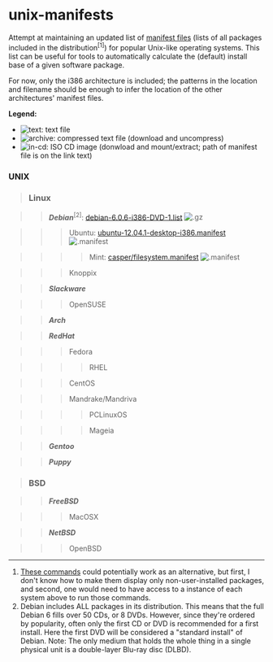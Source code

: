 unix-manifests
===============

Attempt at maintaining an updated list of [manifest files](http://en.wikipedia.org/wiki/Manifest_file)
(lists of all packages included in the distribution<sup>[1]</sup>) for popular Unix-like operating systems.
This list can be useful for tools to automatically calculate the (default) install base of a given software package.

For now, only the i386 architecture is included;
the patterns in the location and filename should be enough to infer the location
of the other architectures' manifest files.

**Legend:**
* ![text][]: text file
* ![archive][]: compressed text file (download and uncompress)
* ![in-cd][]: ISO CD image (donwload and mount/extract; path of manifest file is on the link text)

### **UNIX**

> ### **Linux**

> > _**Debian**_<sup>[2]</sup>: [debian-6.0.6-i386-DVD-1.list][debian] ![.gz][archive]

> > > Ubuntu: [ubuntu-12.04.1-desktop-i386.manifest][ubuntu] ![.manifest][text]

> > > > Mint: [casper/filesystem.manifest][mint] ![.manifest][in-cd]

> > > Knoppix

> > _**Slackware**_

> > > OpenSUSE 

> > _**Arch**_

> > _**RedHat**_

> > > Fedora 

> > > > RHEL 

> > > CentOS 

> > > Mandrake/Mandriva 

> > > > PCLinuxOS 

> > > > Mageia 

> > _**Gentoo**_

> > _**Puppy**_

> ### **BSD** 

> > _**FreeBSD**_ 

> > > MacOSX 

> > _**NetBSD**_

> > > OpenBSD

[debian]: http://cdimage.debian.org/debian-cd/current/i386/list-dvd/debian-6.0.6-i386-DVD-1.list.gz
[ubuntu]: http://releases.ubuntu.com/precise/ubuntu-12.04.1-desktop-i386.manifest
[mint]: http://www.linuxmint.com/edition.php?id=103
[mint-bt]: torrents.linuxmint.com/torrents/linuxmint-13-mate-dvd-32bit.iso.torrent

[text]: http://upload.wikimedia.org/wikipedia/commons/7/75/Page_white.png "text file"
[archive]: http://upload.wikimedia.org/wikipedia/commons/d/d2/Page_white_zip.png "compressed text file"
[in-cd]: http://upload.wikimedia.org/wikipedia/commons/a/a0/Page_white_cd.png "cd image"

----
1. [These commands](http://www.datadisk.co.uk/html_docs/misc/unix_commands.htm#patch) could potentially work
   as an alternative, but first, I don't know how to make them display only non-user-installed packages,
   and second, one would need to have access to a instance of each system above to run those commands.
2. Debian includes ALL packages in its distribution.
   This means that the full Debian 6 fills over 50 CDs, or 8 DVDs.
   However, since they're ordered by popularity, often only the first CD or DVD is recommended for a first install.
   Here the first DVD will be considered a "standard install" of Debian.
   Note: The only medium that holds the whole thing in a single physical unit
   is a double-layer Blu-ray disc (DLBD).